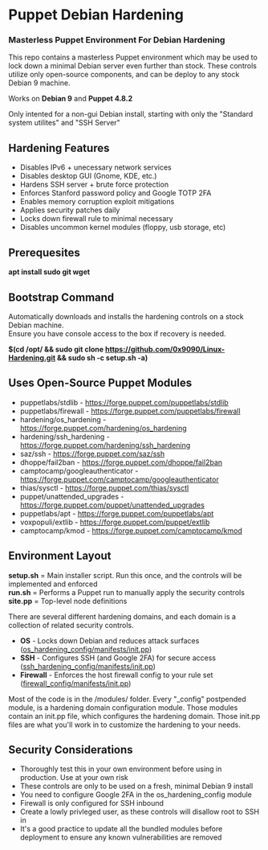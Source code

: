 # Puppet Debian Hardening
### Masterless Puppet Environment For Debian Hardening
This repo contains a masterless Puppet environment which may be used to lock down a minimal Debian server even further
than stock. These controls utilize only open-source components, and can be deploy to any stock Debian 9 machine.

Works on **Debian 9** and **Puppet 4.8.2**

Only intented for a non-gui Debian install, starting with only the "Standard system utilites" and "SSH Server"  

## Hardening Features
* Disables IPv6 + unecessary network services
* Disables desktop GUI (Gnome, KDE, etc.)
* Hardens SSH server + brute force protection
* Enforces Stanford password policy and Google TOTP 2FA
* Enables memory corruption exploit mitigations
* Applies security patches daily
* Locks down firewall rule to minimal necessary
* Disables uncommon kernel modules (floppy, usb storage, etc)

## Prerequesites
**apt install sudo git wget**

## Bootstrap Command
Automatically downloads and installs the hardening controls on a stock Debian machine.  
Ensure you have console access to the box if recovery is needed.

**$(cd /opt/ && sudo git clone https://github.com/0x9090/Linux-Hardening.git && sudo sh -c setup.sh -a)**

## Uses Open-Source Puppet Modules
* puppetlabs/stdlib - https://forge.puppet.com/puppetlabs/stdlib
* puppetlabs/firewall - https://forge.puppet.com/puppetlabs/firewall
* hardening/os_hardening - https://forge.puppet.com/hardening/os_hardening
* hardening/ssh_hardening - https://forge.puppet.com/hardening/ssh_hardening
* saz/ssh - https://forge.puppet.com/saz/ssh
* dhoppe/fail2ban - https://forge.puppet.com/dhoppe/fail2ban
* camptocamp/googleauthenticator - https://forge.puppet.com/camptocamp/googleauthenticator
* thias/sysctl - https://forge.puppet.com/thias/sysctl
* puppet/unattended_upgrades - https://forge.puppet.com/puppet/unattended_upgrades
* puppetlabs/apt - https://forge.puppet.com/puppetlabs/apt
* voxpopuli/extlib - https://forge.puppet.com/puppet/extlib
* camptocamp/kmod - https://forge.puppet.com/camptocamp/kmod

## Environment Layout
**setup.sh** = Main installer script. Run this once, and the controls will be implemented and enforced  
**run.sh** = Performs a Puppet run to manually apply the security controls  
**site.pp** = Top-level node definitions  

There are several different hardening domains, and each domain is a collection of related security controls.

* **OS** - Locks down Debian and reduces attack surfaces ([os_hardening_config/manifests/init.pp](https://github.com/0x9090/Linux-Hardening/blob/master/modules/os_hardening_config/manifests/init.pp))
* **SSH** - Configures SSH (and Google 2FA) for secure access ([ssh_hardening_config/manifests/init.pp](https://github.com/0x9090/Linux-Hardening/blob/master/modules/ssh_hardening_config/manifests/init.pp))
* **Firewall** - Enforces the host firewall config to your rule set ([firewall_config/manifests/init.pp](https://github.com/0x9090/Linux-Hardening/blob/master/modules/firewall_config/manifests/init.pp))

Most of the code is in the /modules/ folder. Every "_config" postpended module, is a hardening domain configuration 
module. Those modules contain an init.pp file, which configures the hardening domain. Those init.pp files are what 
you'll work in to customize the hardening to your needs.

## Security Considerations
* Thoroughly test this in your own environment before using in production. Use at your own risk
* These controls are only to be used on a fresh, minimal Debian 9 install
* You need to configure Google 2FA in the os_hardening_config module
* Firewall is only configured for SSH inbound
* Create a lowly privleged user, as these controls will disallow root to SSH in
* It's a good practice to update all the bundled modules before deployment to ensure any known vulnerabilities are removed
